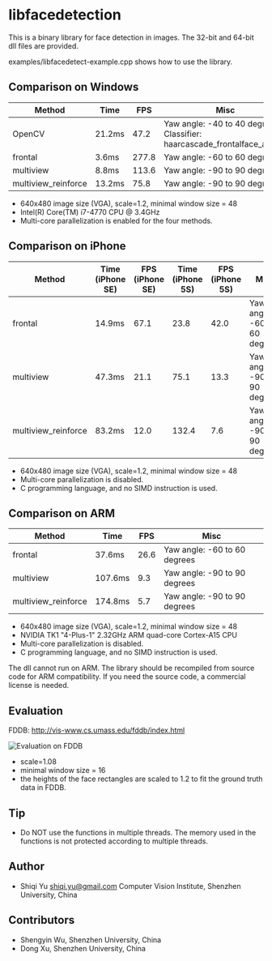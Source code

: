 libfacedetection
====================

This is a binary library for face detection in images. 
The 32-bit and 64-bit dll files are provided.


examples/libfacedetect-example.cpp shows how to use the library.

Comparison on Windows
-------------

| Method | Time   | FPS  | Misc   |
|--------|--------|------|--------|
|OpenCV  | 21.2ms | 47.2 | Yaw angle: -40 to 40 degrees. Classifier: haarcascade_frontalface_alt.xml |
|frontal |  3.6ms | 277.8 | Yaw angle: -60 to 60 degrees|
|multiview|  8.8ms | 113.6 | Yaw angle: -90 to 90 degrees |
|multiview_reinforce|  13.2ms | 75.8 | Yaw angle: -90 to 90 degrees |

* 640x480 image size (VGA), scale=1.2, minimal window size = 48
* Intel(R) Core(TM) i7-4770 CPU @ 3.4GHz
* Multi-core parallelization is enabled for the four methods.

Comparison on iPhone
-------------

| Method | Time (iPhone SE)   | FPS (iPhone SE) | Time (iPhone 5S) | FPS (iPhone 5S) | Misc   |
|--------|--------|------|--------|------|--------|
|frontal |  14.9ms | 67.1 | 23.8 | 42.0 | Yaw angle: -60 to 60 degrees|
|multiview|  47.3ms | 21.1 | 75.1 | 13.3 |Yaw angle: -90 to 90 degrees |
|multiview_reinforce|  83.2ms | 12.0 | 132.4 | 7.6 | Yaw angle: -90 to 90 degrees |

* 640x480 image size (VGA), scale=1.2, minimal window size = 48
* Multi-core parallelization is disabled.
* C programming language, and no SIMD instruction is used.


Comparison on ARM
-------------

| Method | Time   | FPS  | Misc   |
|--------|--------|------|--------|
|frontal |  37.6ms | 26.6 | Yaw angle: -60 to 60 degrees|
|multiview|  107.6ms | 9.3 | Yaw angle: -90 to 90 degrees |
|multiview_reinforce|  174.8ms | 5.7 | Yaw angle: -90 to 90 degrees |

* 640x480 image size (VGA), scale=1.2, minimal window size = 48
* NVIDIA TK1 "4-Plus-1" 2.32GHz ARM quad-core Cortex-A15 CPU
* Multi-core parallelization is disabled.
* C programming language, and no SIMD instruction is used.

The dll cannot run on ARM. The library should be recompiled from source code for ARM compatibility. If you need the source code, a commercial license is needed.

Evaluation
-------------
FDDB: http://vis-www.cs.umass.edu/fddb/index.html

![Evaluation on FDDB](https://github.com/ShiqiYu/libfacedetection/blob/master/FDDB-results-of-3functions.png "Evaluation on FDDB")

* scale=1.08
* minimal window size = 16
* the heights of the face rectangles are scaled to 1.2 to fit the ground truth data in FDDB.

Tip
-------------
* Do NOT use the functions in multiple threads. The memory used in the functions is not protected according to multiple threads.

Author
-------------
* Shiqi Yu <shiqi.yu@gmail.com> Computer Vision Institute, Shenzhen University, China

Contributors
-------------
* Shengyin Wu, Shenzhen University, China
* Dong Xu, Shenzhen University, China
